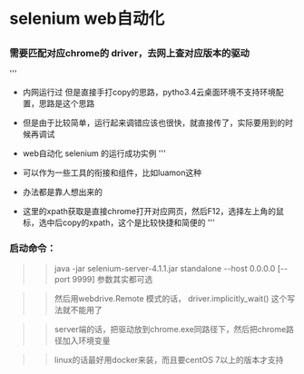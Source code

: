 # selenium  web自动化
## 

 

### 需要匹配对应chrome的 driver，去网上查对应版本的驱动

'''
- 内网运行过  但是直接手打copy的思路，pytho3.4云桌面环境不支持环境配置，思路是这个思路
- 但是由于比较简单，运行起来调错应该也很快，就直接传了，实际要用到的时候再调试
- web自动化 selenium 的运行成功实例
'''


- 可以作为一些工具的衔接和组件，比如luamon这种

- 办法都是靠人想出来的


- 这里的xpath获取是直接chrome打开对应网页，然后F12，选择左上角的鼠标，选中后copy的xpath，这个是比较快捷和简便的
'''


### 启动命令：

>> java -jar selenium-server-4.1.1.jar standalone --host 0.0.0.0 [--port 9999]    参数其实都可选

>> 然后用webdrive.Remote 模式的话，  driver.implicitly_wait()  这个写法就不能用了

>> server端的话，把驱动放到chrome.exe同路径下，然后把chrome路径加入环境变量

>> linux的话最好用docker来装，而且要centOS 7以上的版本才支持


